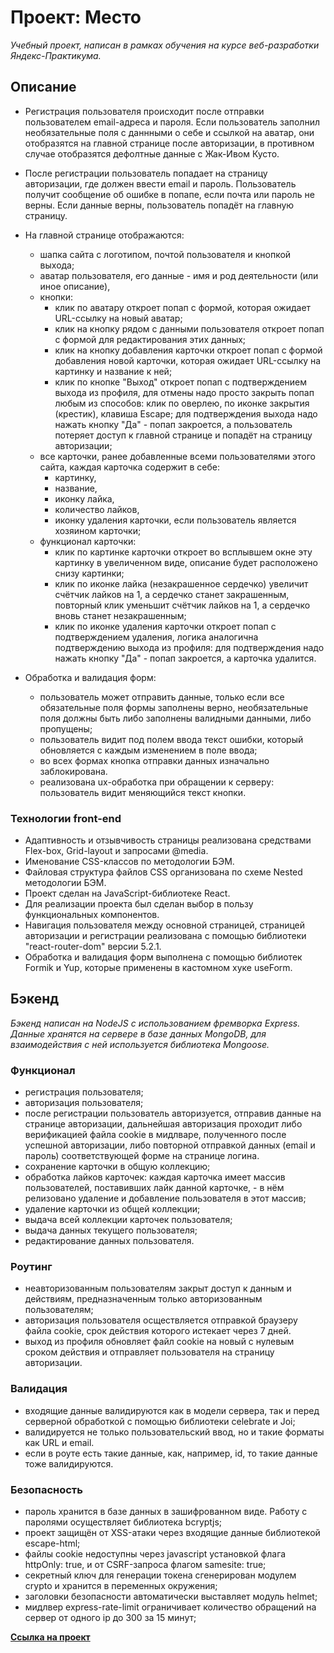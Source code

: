 # Проект: Место

_Учебный проект, написан в рамках обучения на курсе веб-разработки Яндекс-Практикума._

## Описание

- Регистрация пользователя происходит после отправки пользователем email-адреса и пароля. Если пользователь заполнил необязательные поля с даннными о себе и ссылкой на аватар, они отобразятся на главной странице после авторизации, в противном случае отобразятся дефолтные данные с Жак-Ивом Кусто.

- После регистрации пользователь попадает на страницу авторизации, где должен ввести email и пароль. Пользователь получит сообщение об ошибке в попапе, если почта или пароль не верны. Если данные верны, пользователь попадёт на главную страницу.

- На главной странице отображаются:

  - шапка сайта с логотипом, почтой пользователя и кнопкой выхода;
  - аватар пользователя, его данные - имя и род деятельности (или иное описание),
  - кнопки:
    - клик по аватару откроет попап с формой, которая ожидает URL-ссылку на новый аватар;
    - клик на кнопку рядом с данными пользователя откроет попап с формой для редактирования этих данных;
    - клик на кнопку добавления карточки откроет попап с формой добавления новой карточки, которая ожидает URL-ссылку на картинку и название к ней;
    - клик по кнопке "Выход" откроет попап с подтверждением выхода из профиля, для отмены надо просто закрыть попап любым из способов: клик по оверлею, по иконке закрытия (крестик), клавиша Escape; для подтверждения выхода надо нажать кнопку "Да" - попап закроется, а пользователь потеряет доступ к главной странице и попадёт на страницу авторизации;
  - все карточки, ранее добавленные всеми пользователями этого сайта, каждая карточка содержит в себе:
    - картинку,
    - название,
    - иконку лайка,
    - количество лайков,
    - иконку удаления карточки, если пользователь является хозяином карточки;
  - функционал карточки:
    - клик по картинке карточки откроет во всплывшем окне эту картинку в увеличенном виде, описание будет расположено снизу картинки;
    - клик по иконке лайка (незакрашенное сердечко) увеличит счётчик лайков на 1, а сердечко станет закрашенным, повторный клик уменьшит счётчик лайков на 1, а сердечко вновь станет незакрашенным;
    - клик по иконке удаления карточки откроет попап с подтверждением удаления, логика аналогична подтверждению выхода из профиля: для подтверждения надо нажать кнопку "Да" - попап закроется, а карточка удалится.

- Обработка и валидация форм:
  - пользователь может отправить данные, только если все обязательные поля формы заполнены верно, необязательные поля должны быть либо заполнены валидными данными, либо пропущены;
  - пользователь видит под полем ввода текст ошибки, который обновляется с каждым изменением в поле ввода;
  - во всех формах кнопка отправки данных изначально заблокирована.
  - реализована ux-обработка при обращении к серверу: пользователь видит меняющийся текст кнопки.

### Технологии front-end

- Адаптивность и отзывчивость страницы реализована средствами Flex-box, Grid-layout и запросами @media.
- Именование CSS-классов по методологии БЭМ.
- Файловая структура файлов CSS организована по схеме Nested методологии БЭМ.
- Проект сделан на JavaScript-библиотеке React.
- Для реализации проекта был сделан выбор в пользу функциональных компонентов.
- Навигация пользователя между основной страницей, страницей авторизации и регистрации реализована с помощью библиотеки "react-router-dom" версии 5.2.1.
- Обработка и валидация форм выполнена с помощью библиотек Formik и Yup, которые применены в кастомном хуке useForm.

## Бэкенд

_Бэкенд написан на NodeJS с использованием фремворка Express. Данные хранятся на сервере в базе данных MongoDB, для взаимодействия с ней используется библиотека Mongoose._

### Функционал

- регистрация пользователя;
- авторизация пользователя;
- после регистрации пользователь авторизуется, отправив данные на странице авторизации, дальнейшая авторизация проходит либо верификацией файла cookie в мидлваре, полученного после успешной авторизации, либо повторной отправкой данных (email и пароль) соответствующей форме на странице логина.
- сохранение карточки в общую коллекцию;
- обработка лайков карточек: каждая карточка имеет массив пользователей, поставивших лайк данной карточке, - в нём релизовано удаление и добавление пользователя в этот массив;
- удаление карточки из общей коллекции;
- выдача всей коллекции карточек пользователя;
- выдача данных текущего пользователя;
- редактирование данных пользователя.

### Роутинг

- неавторизованным пользователям закрыт доступ к данным и действиям, предназначенным только авторизованным пользователям;
- авторизация пользователя осществляется отправкой браузеру файла cookie, срок действия которого истекает через 7 дней.
- выход из профиля обновляет файл cookie на новый с нулевым сроком действия и отправляет пользователя на страницу авторизации.

### Валидация

- входящие данные валидируются как в модели сервера, так и перед серверной обработкой с помощью библиотеки celebrate и Joi;
- валидируется не только пользовательский ввод, но и такие форматы как URL и email.
- если в роуте есть такие данные, как, например, id, то такие данные тоже валидируются.

### Безопасность

- пароль хранится в базе данных в зашифрованном виде. Работу с паролями осуществляет библиотека bcryptjs;
- проект защищён от XSS-атаки через входящие данные библиотекой escape-html;
- файлы cookie недоступны через javascript установкой флага httpOnly: true, и от CSRF-запроса флагом samesite: true;
- секретный ключ для генерации токена сгенерирован модулем crypto и хранится в переменных окружения;
- заголовки безопасности автоматически выставляет модуль helmet;
- мидлвер express-rate-limit ограничивает количество обращений на сервер от одного ip до 300 за 15 минут;

**[Ссылка на проект](https://moovies.nomoredomains.work)**
